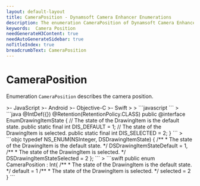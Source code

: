 ```yaml
---
layout: default-layout
title: CameraPosition - Dynamsoft Camera Enhancer Enumerations
description: The enumeration CameraPosition of Dynamsoft Camera Enhancer describes the camera position.
keywords:  Camera Position
needGenerateH3Content: true
needAutoGenerateSidebar: true
noTitleIndex: true
breadcrumbText: CameraPosition
---
```


# CameraPosition

Enumeration `CameraPosition` describes the camera position.

<div class="sample-code-prefix template2"></div>
   >- JavaScript
   >- Android
   >- Objective-C
   >- Swift
   >
>
```javascript
```
>
```java
@IntDef({})
@Retention(RetentionPolicy.CLASS)
public @interface EnumDrawingItemState {
   // The state of the DrawingItem is the default state.
   public static final int DIS_DEFAULT = 1;
   // The state of the DrawingItem is selected.
   public static final int DIS_SELECTED = 2;
}
```
>
```objc
typedef NS_ENUM(NSInteger, DSDrawingItemState) {
   /**
    * The state of the DrawingItem is the default state.
    */
   DSDrawingItemStateDefault = 1,
   /**
    * The state of the DrawingItem is selected.
    */
   DSDrawingItemStateSelected = 2
};
```
>
```swift
public enum CameraPosition : Int{
   /**
    * The state of the DrawingItem is the default state.
    */
   default = 1
   /**
    * The state of the DrawingItem is selected.
    */
   selected = 2
}
```
